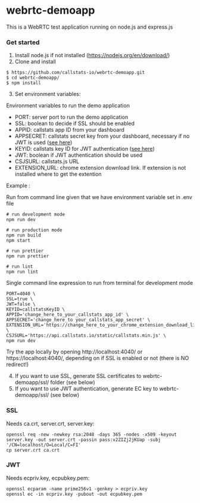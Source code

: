# webrtc-demoapp

This is a WebRTC test application running on node.js and express.js

### Get started
1. Install node.js if not installed (https://nodejs.org/en/download/)
2. Clone and install
```
$ https://github.com/callstats-io/webrtc-demoapp.git
$ cd webrtc-demoapp/
$ npm install
```
3. Set environment variables:

Environment variables to run the demo application
- PORT: server port to run the demo application
- SSL: boolean to decide if SSL should be enabled
- APPID: callstats app ID from your dashboard
- APPSECRET: callstats secret key from your dashboard, necessary if no JWT is used ([see here](https://callstats.io/api/#step-2-initialize-with-appsecret))
- KEYID: callstats key ID for JWT authentication ([see here](https://callstats.io/api/#third-party-authentication))
- JWT: boolean if JWT authentication should be used
- CSJSURL: callstats.js URL
- EXTENSION_URL: chrome extension download link. If extension is not installed where to get the extention 

Example :

Run from command line given that we have environment variable set in .env file
```
# run development mode
npm run dev

# run production mode
npm run build
npm start

# run prettier
npm run prettier

# run lint
npm run lint
```
Single command line expression to run from terminal for development mode
```
PORT=4040 \
SSL=true \
JWT=false \
KEYID=callstatsKeyID \
APPID='change_here_to_your_callstats_app_id' \
APPSECRET='change_here_to your_callstats_app_secret' \
EXTENSION_URL='https://change_here_to_your_chrome_extension_download_link' \
CSJSURL='https://api.callstats.io/static/callstats.min.js' \
npm run dev
```
Try the app locally by opening http://localhost:4040/ or https://localhost:4040/, depending on if SSL is enabled or not (there is NO redirect!)

4. If you want to use SSL, generate SSL certificates to webrtc-demoapp/ssl/ folder (see below)
5. If you want to use JWT authentication, generate EC key to webrtc-demoapp/ssl/ (see below)
### SSL
Needs ca.crt, server.crt, server.key:
```
openssl req -new -newkey rsa:2048 -days 365 -nodes -x509 -keyout server.key -out server.crt -passin pass:v2ZIZj2jKUap -subj '/CN=localhost/O=Local/C=FI'
cp server.crt ca.crt
```

### JWT
Needs ecpriv.key, ecpubkey.pem:
```
openssl ecparam -name prime256v1 -genkey > ecpriv.key
openssl ec -in ecpriv.key -pubout -out ecpubkey.pem
```
